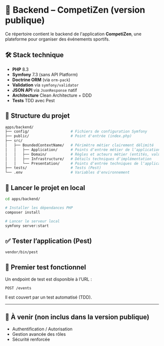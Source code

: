 # 🧠 Backend – CompetiZen (version publique)

Ce répertoire contient le backend de l'application **CompetiZen**, une plateforme pour organiser des événements sportifs.

## 🛠️ Stack technique

- **PHP** 8.3
- **Symfony** 7.3 (sans API Platform)
- **Doctrine ORM** (via `orm-pack`)
- **Validation** via `symfony/validator`
- **JSON API** via `JsonResponse` natif
- **Architecture** Clean Architecture + DDD
- **Tests** TDD avec Pest

## 📁 Structure du projet

```bash
apps/backend/
├── config/                   # Fichiers de configuration Symfony
├── public/                   # Point d'entrée (index.php)
├── src/
│   ├── BoundedContextName/   # Périmètre métier clairement délimité
│   │   ├── Application/      # Points dʼentrée métier de lʼapplication
│   │   ├── Domain/           # Règles et acteurs métier (entités, value objects, etc.)
│   │   ├── Infrastructure/   # Détails techniques dʼimplémentation
│   │   └── Presentation/     # Points dʼentrée techniques de lʼapplication
├── tests/                    # Tests (Pest)
└── .env                      # Variables d'environnement
```

## 🚀 Lancer le projet en local

```bash
cd apps/backend/

# Installer les dépendances PHP
composer install

# Lancer le serveur local
symfony server:start
```

## ✅ Tester l’application (Pest)

```bash
vendor/bin/pest
```

## 🧪 Premier test fonctionnel

Un endpoint de test est disponible à l’URL :

```
POST /events
```

Il est couvert par un test automatisé (TDD).

---

## 🔐 À venir (non inclus dans la version publique)

- Authentification / Autorisation
- Gestion avancée des rôles
- Sécurité renforcée
